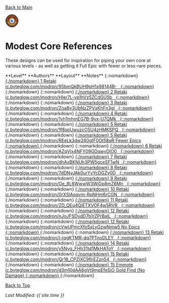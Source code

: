 [Back to Main](index.md)

![Modest Core](images/core_1_modest.png)

# Modest Core References

These designs can be used for inspiration for piping your own core at various levels - as well as getting it Full Epic with fewer or less-rare pieces.

<span class="modronColumn">
    <span class="modronRowShortHeader">
        <span class="modronLevel">
            **Level**
        </span>
        <span class="modronAuthors">
            **Authors**
        </span>
        <span class="modronLinkHeader">
            **Layout**
        </span>
        <span class="modronNote">
            **Notes**
        </span>
    </span>
{::nomarkdown}
    <a href="https://ic.byteglow.com/modron/95bmQkBUH9pH1x98144B-" target="_blank">
{:/nomarkdown}
    <span class="modronRowShort">
        <span class="modronLevel">
            1
        </span>
        <span class="modronAuthors">
            Retaki
        </span>
        <span class="modronLink">
            ic.byteglow.com/modron/95bmQkBUH9pH1x98144B-
        </span>
        <span class="modronNote">
            &nbsp;
        </span>
    </span>
{::nomarkdown}
    </a>
{:/nomarkdown}
{::nomarkdown}
    <a href="https://ic.byteglow.com/modron/HIer7L-vp1hVz5ZCdGU5b" target="_blank">
{:/nomarkdown}
    <span class="modronRowShort">
        <span class="modronLevel">
            2
        </span>
        <span class="modronAuthors">
            Retaki
        </span>
        <span class="modronLink">
            ic.byteglow.com/modron/HIer7L-vp1hVz5ZCdGU5b
        </span>
        <span class="modronNote">
            &nbsp;
        </span>
    </span>
{::nomarkdown}
    </a>
{:/nomarkdown}
{::nomarkdown}
    <a href="https://ic.byteglow.com/modron/Zoa8v3UbNzZPVxKhFn3gl" target="_blank">
{:/nomarkdown}
    <span class="modronRowShort">
        <span class="modronLevel">
            3
        </span>
        <span class="modronAuthors">
            Retaki
        </span>
        <span class="modronLink">
            ic.byteglow.com/modron/Zoa8v3UbNzZPVxKhFn3gl
        </span>
        <span class="modronNote">
            &nbsp;
        </span>
    </span>
{::nomarkdown}
    </a>
{:/nomarkdown}
{::nomarkdown}
    <a href="https://ic.byteglow.com/modron/1vh1mhmEG7B-9vx-U7QMk" target="_blank">
{:/nomarkdown}
    <span class="modronRowShort">
        <span class="modronLevel">
            4
        </span>
        <span class="modronAuthors">
            Retaki
        </span>
        <span class="modronLink">
            ic.byteglow.com/modron/1vh1mhmEG7B-9vx-U7QMk
        </span>
        <span class="modronNote">
            &nbsp;
        </span>
    </span>
{::nomarkdown}
    </a>
{:/nomarkdown}
{::nomarkdown}
    <a href="https://ic.byteglow.com/modron/1f8spUwuzcO5U4zHMKSPQ" target="_blank">
{:/nomarkdown}
    <span class="modronRowShort">
        <span class="modronLevel">
            5
        </span>
        <span class="modronAuthors">
            Retaki
        </span>
        <span class="modronLink">
            ic.byteglow.com/modron/1f8spUwuzcO5U4zHMKSPQ
        </span>
        <span class="modronNote">
            &nbsp;
        </span>
    </span>
{::nomarkdown}
    </a>
{:/nomarkdown}
{::nomarkdown}
    <a href="https://ic.byteglow.com/modron/REeLk3dw240gtF0Ot58qR" target="_blank">
{:/nomarkdown}
    <span class="modronRowShort">
        <span class="modronLevel">
            5
        </span>
        <span class="modronAuthors">
            Retaki
        </span>
        <span class="modronLink">
            ic.byteglow.com/modron/REeLk3dw240gtF0Ot58qR
        </span>
        <span class="modronNote">
            Fewer Epics
        </span>
    </span>
{::nomarkdown}
    </a>
{:/nomarkdown}
{::nomarkdown}
    <a href="https://ic.byteglow.com/modron/AZqVjx4NFY09GDqwvDlO0" target="_blank">
{:/nomarkdown}
    <span class="modronRowShort">
        <span class="modronLevel">
            6
        </span>
        <span class="modronAuthors">
            Retaki
        </span>
        <span class="modronLink">
            ic.byteglow.com/modron/AZqVjx4NFY09GDqwvDlO0
        </span>
        <span class="modronNote">
            &nbsp;
        </span>
    </span>
{::nomarkdown}
    </a>
{:/nomarkdown}
{::nomarkdown}
    <a href="https://ic.byteglow.com/modron/dhAxBKNUh3PW5gceSF1wN" target="_blank">
{:/nomarkdown}
    <span class="modronRowShort">
        <span class="modronLevel">
            7
        </span>
        <span class="modronAuthors">
            Retaki
        </span>
        <span class="modronLink">
            ic.byteglow.com/modron/dhAxBKNUh3PW5gceSF1wN
        </span>
        <span class="modronNote">
            &nbsp;
        </span>
    </span>
{::nomarkdown}
    </a>
{:/nomarkdown}
{::nomarkdown}
    <a href="https://ic.byteglow.com/modron/7dDNyJAk0urYvYcDGZy0D" target="_blank">
{:/nomarkdown}
    <span class="modronRowShort">
        <span class="modronLevel">
            8
        </span>
        <span class="modronAuthors">
            Retaki
        </span>
        <span class="modronLink">
            ic.byteglow.com/modron/7dDNyJAk0urYvYcDGZy0D
        </span>
        <span class="modronNote">
            &nbsp;
        </span>
    </span>
{::nomarkdown}
    </a>
{:/nomarkdown}
{::nomarkdown}
    <a href="https://ic.byteglow.com/modron/Oe_8L8WwwW3WjDp8mZ6Mn" target="_blank">
{:/nomarkdown}
    <span class="modronRowShort">
        <span class="modronLevel">
            9
        </span>
        <span class="modronAuthors">
            Retaki
        </span>
        <span class="modronLink">
            ic.byteglow.com/modron/Oe_8L8WwwW3WjDp8mZ6Mn
        </span>
        <span class="modronNote">
            &nbsp;
        </span>
    </span>
{::nomarkdown}
    </a>
{:/nomarkdown}
{::nomarkdown}
    <a href="https://ic.byteglow.com/modron/0rXSlApqvm-RpNHm6rCGN" target="_blank">
{:/nomarkdown}
    <span class="modronRowShort">
        <span class="modronLevel">
            10
        </span>
        <span class="modronAuthors">
            Retaki
        </span>
        <span class="modronLink">
            ic.byteglow.com/modron/0rXSlApqvm-RpNHm6rCGN
        </span>
        <span class="modronNote">
            &nbsp;
        </span>
    </span>
{::nomarkdown}
    </a>
{:/nomarkdown}
{::nomarkdown}
    <a href="https://ic.byteglow.com/modron/ZD_QEu4QiETXVOF4w5RVR" target="_blank">
{:/nomarkdown}
    <span class="modronRowShort">
        <span class="modronLevel">
            11
        </span>
        <span class="modronAuthors">
            Retaki
        </span>
        <span class="modronLink">
            ic.byteglow.com/modron/ZD_QEu4QiETXVOF4w5RVR
        </span>
        <span class="modronNote">
            &nbsp;
        </span>
    </span>
{::nomarkdown}
    </a>
{:/nomarkdown}
{::nomarkdown}
    <a href="https://ic.byteglow.com/modron/nJoJFSDvdD7b1rZPrBalL" target="_blank">
{:/nomarkdown}
    <span class="modronRowShort">
        <span class="modronLevel">
            12
        </span>
        <span class="modronAuthors">
            Retaki
        </span>
        <span class="modronLink">
            ic.byteglow.com/modron/nJoJFSDvdD7b1rZPrBalL
        </span>
        <span class="modronNote">
            &nbsp;
        </span>
    </span>
{::nomarkdown}
    </a>
{:/nomarkdown}
{::nomarkdown}
    <a href="https://ic.byteglow.com/modron/cVwUPmcXfoSxLyGzwNmw5" target="_blank">
{:/nomarkdown}
    <span class="modronRowShort">
        <span class="modronLevel">
            12
        </span>
        <span class="modronAuthors">
            Retaki
        </span>
        <span class="modronLink">
            ic.byteglow.com/modron/cVwUPmcXfoSxLyGzwNmw5
        </span>
        <span class="modronNote">
            No Epics
        </span>
    </span>
{::nomarkdown}
    </a>
{:/nomarkdown}
{::nomarkdown}
    <a href="https://ic.byteglow.com/modron/I-rqgKTMR-dq7PTnoDLEY" target="_blank">
{:/nomarkdown}
    <span class="modronRowShort">
        <span class="modronLevel">
            13
        </span>
        <span class="modronAuthors">
            Retaki
        </span>
        <span class="modronLink">
            ic.byteglow.com/modron/I-rqgKTMR-dq7PTnoDLEY
        </span>
        <span class="modronNote">
            &nbsp;
        </span>
    </span>
{::nomarkdown}
    </a>
{:/nomarkdown}
{::nomarkdown}
    <a href="https://ic.byteglow.com/modron/y5Nyg_FHh31td1MkHAToY" target="_blank">
{:/nomarkdown}
    <span class="modronRowShort">
        <span class="modronLevel">
            14
        </span>
        <span class="modronAuthors">
            Retaki
        </span>
        <span class="modronLink">
            ic.byteglow.com/modron/y5Nyg_FHh31td1MkHAToY
        </span>
        <span class="modronNote">
            &nbsp;
        </span>
    </span>
{::nomarkdown}
    </a>
{:/nomarkdown}
{::nomarkdown}
    <a href="https://ic.byteglow.com/modron/Qr18_CPZlXC9flrEZzn54" target="_blank">
{:/nomarkdown}
    <span class="modronRowShort">
        <span class="modronLevel">
            15
        </span>
        <span class="modronAuthors">
            Retaki
        </span>
        <span class="modronLink">
            ic.byteglow.com/modron/Qr18_CPZlXC9flrEZzn54
        </span>
        <span class="modronNote">
            &nbsp;
        </span>
    </span>
{::nomarkdown}
    </a>
{:/nomarkdown}
{::nomarkdown}
    <a href="https://ic.byteglow.com/modron/d3m10dAA6gVt9mpEfeSjO" target="_blank">
{:/nomarkdown}
    <span class="modronRowShort">
        <span class="modronLevel">
            15
        </span>
        <span class="modronAuthors">
            Emmote
        </span>
        <span class="modronLink">
            ic.byteglow.com/modron/d3m10dAA6gVt9mpEfeSjO
        </span>
        <span class="modronNote">
            Gold Find (No Damage)
        </span>
    </span>
{::nomarkdown}
    </a>
{:/nomarkdown}
</span>

[Back to Top](#top)

*Last Modified: {{ site.time }}*